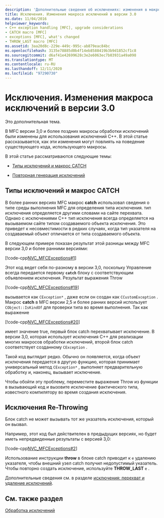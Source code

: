 ```yaml
---
description: 'Дополнительные сведения об исключениях: изменения в макросах исключений в версии 3,0'
title: Исключения. Изменения макроса исключений в версии 3.0
ms.date: 11/04/2016
helpviewer_keywords:
- C++ exception handling [MFC], upgrade considerations
- CATCH macro [MFC]
- exceptions [MFC], what's changed
- THROW_LAST macro [MFC]
ms.assetid: 3aa20d8c-229e-449c-995c-ab879eac84bc
ms.openlocfilehash: 3135e78885d0b4f14eb8588419b3b9d1852cf1c8
ms.sourcegitcommit: d6af41e42699628c3e2e6063ec7b03931a49a098
ms.translationtype: MT
ms.contentlocale: ru-RU
ms.lasthandoff: 12/11/2020
ms.locfileid: "97290730"
---
```

# <a name="exceptions-changes-to-exception-macros-in-version-30"></a>Исключения. Изменения макроса исключений в версии 3.0

Это дополнительная тема.

В MFC версии 3,0 и более поздних макросы обработки исключений были изменены для использования исключений C++. В этой статье рассказывается, как эти изменения могут повлиять на поведение существующего кода, использующего макросы.

В этой статье рассматриваются следующие темы:

- [Типы исключений и макрос CATCH](#_core_exception_types_and_the_catch_macro)

- [Повторная генерация исключений](#_core_re.2d.throwing_exceptions)

## <a name="exception-types-and-the-catch-macro"></a><a name="_core_exception_types_and_the_catch_macro"></a> Типы исключений и макрос CATCH

В более ранних версиях MFC макрос **catch** использовал сведения о типе среды выполнения MFC для определения типа исключения. тип исключения определяется другими словами на сайте перехвата. Однако с исключениями C++ тип исключения всегда определяется на вызываемом сайте типом создаваемого объекта исключения. Это приведет к несовместимости в редких случаях, когда тип указателя на создаваемый объект отличается от типа создаваемого объекта.

В следующем примере показан результат этой разницы между MFC версии 3,0 и более ранними версиями:

[!code-cpp[NVC_MFCExceptions#1](codesnippet/cpp/exceptions-changes-to-exception-macros-in-version-3-0_1.cpp)]

Этот код ведет себя по-разному в версии 3,0, поскольку Управление всегда передается первому **`catch`** блоку с соответствующим объявлением исключения. Результат выражения Throw

[!code-cpp[NVC_MFCExceptions#19](codesnippet/cpp/exceptions-changes-to-exception-macros-in-version-3-0_2.cpp)]

вызывается как `CException*` , даже если он создан как `CCustomException` . Макрос **catch** в MFC версии 2,5 и более ранних версий использует `CObject::IsKindOf` для проверки типа во время выполнения. Так как выражение

[!code-cpp[NVC_MFCExceptions#20](codesnippet/cpp/exceptions-changes-to-exception-macros-in-version-3-0_3.cpp)]

имеет значение true, первый блок catch перехватывает исключение. В версии 3,0, которая использует исключения C++ для реализации многих макросов обработки исключений, второй блок catch соответствует созданному `CException` .

Такой код выглядит редко. Обычно он появляется, когда объект исключения передается в другую функцию, которая принимает универсальный метод `CException*` , выполняет предварительную обработку и, наконец, вызывает исключение.

Чтобы обойти эту проблему, переместите выражение Throw из функции в вызывающий код и вызовите исключение фактического типа, известного компилятору во время создания исключения.

## <a name="re-throwing-exceptions"></a><a name="_core_re.2d.throwing_exceptions"></a> Исключения Re-Throwing

Блок catch не может вызывать тот же указатель исключения, который он вызвал.

Например, этот код был действителен в предыдущих версиях, но будет иметь непредвиденные результаты с версией 3,0:

[!code-cpp[NVC_MFCExceptions#2](codesnippet/cpp/exceptions-changes-to-exception-macros-in-version-3-0_4.cpp)]

Использование инструкции **throw** в блоке catch приводит к `e` удалению указателя, чтобы внешний узел catch получил недопустимый указатель. Чтобы повторно создать исключение, используйте **THROW_LAST** `e` .

Дополнительные сведения см. в разделе [исключения: перехват и удаление исключений](exceptions-catching-and-deleting-exceptions.md).

## <a name="see-also"></a>См. также раздел

[Обработка исключений](exception-handling-in-mfc.md)
